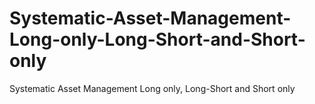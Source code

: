 # Systematic-Asset-Management-Long-only-Long-Short-and-Short-only
Systematic Asset Management Long only, Long-Short and Short only
